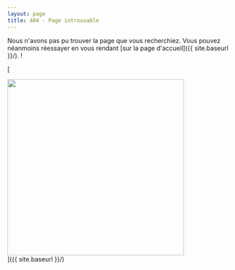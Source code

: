 ```yaml
---
layout: page
title: 404 - Page introuvable
---
```


Nous n'avons pas pu trouver la page que vous recherchiez. Vous pouvez néanmoins réessayer en vous rendant [sur la page d'accueil]({{ site.baseurl }}/). !

[<div class="text-center"><img src="http://battleofthebits.org/player/View/8433/BotB%208433%20tmnt%20duck%20saves%20sad%20rainwarrior.PNG" alt="" style="width: 400px;"/></div>]({{ site.baseurl }}/)
